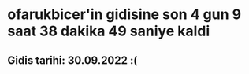 # ofarukbicer'in gidisine son 4 gun 9 saat 38 dakika 49 saniye kaldi

## Gidis tarihi: 30.09.2022 :(